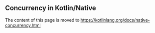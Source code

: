 ## Concurrency in Kotlin/Native

The content of this page is moved to https://kotlinlang.org/docs/native-concurrency.html
